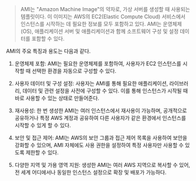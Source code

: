 
> AMI는 "Amazon Machine Image"의 약자로, 가상 서버를 생성할 때 사용되는 템플릿이다. 이 이미지는 AWS의 EC2(Elastic Compute Cloud) 서비스에서 인스턴스를 시작하는 데 필요한 정보를 모두 포함하고 있다. AMI는 운영체제(OS), 애플리케이션 서버 및 애플리케이션과 함께 소프트웨어 구성 및 설정 데이터를 포함할 수 있다.

AMI의 주요 특징과 용도는 다음과 같다.

1. 운영체제 포함: AMI는 필요한 운영체제를 포함하여, 사용자가 EC2 인스턴스를 시작할 때 선택한 환경을 자동으로 구성할 수 있다.


2. 사용자 데이터 및 구성 설정: 사용자는 AMI를 통해 필요한 애플리케이션, 라이브러리, 데이터 및 관련 설정을 사전에 구성할 수 있다. 이를 통해 인스턴스가 시작될 때 바로 사용할 수 있는 상태로 만들어준다.


3. 재사용성: 한 번 생성한 AMI는 여러 인스턴스에서 재사용이 가능하며, 공개적으로 공유하거나 특정 AWS 계정과 공유하여 다른 사용자가 같은 환경에서 인스턴스를 시작할 수 있게 할 수 있다.


4. 보안 및 접근 제어: AMI는 AWS의 보안 그룹과 접근 제어 목록을 사용하여 보안을 강화할 수 있으며, AMI 자체에도 사용 권한을 설정하여 특정 사용자만 사용할 수 있도록 제한할 수 있다.


5. 다양한 지역 및 가용 영역 지원: 생성한 AMI는 여러 AWS 지역으로 복사할 수 있어, 전 세계 어디에서나 동일한 인스턴스 설정으로 확장 및 배포가 가능하다.